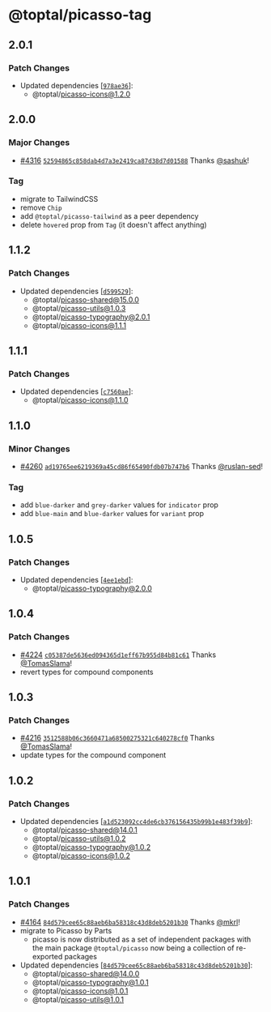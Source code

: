 # @toptal/picasso-tag

## 2.0.1

### Patch Changes

- Updated dependencies [[`978ae36`](https://github.com/toptal/picasso/commit/978ae36fa8e0306ecbffdddf1a725dc0997c3d6e)]:
  - @toptal/picasso-icons@1.2.0

## 2.0.0

### Major Changes

- [#4316](https://github.com/toptal/picasso/pull/4316) [`52594865c858dab4d7a3e2419ca87d38d7d01588`](https://github.com/toptal/picasso/commit/52594865c858dab4d7a3e2419ca87d38d7d01588) Thanks [@sashuk](https://github.com/sashuk)!

### Tag

- migrate to TailwindCSS
- remove `Chip`
- add `@toptal/picasso-tailwind` as a peer dependency
- delete `hovered` prop from `Tag` (it doesn't affect anything)

## 1.1.2

### Patch Changes

- Updated dependencies [[`d599529`](https://github.com/toptal/picasso/commit/d599529bcb283c367b63c612fee81394e66c9740)]:
  - @toptal/picasso-shared@15.0.0
  - @toptal/picasso-utils@1.0.3
  - @toptal/picasso-typography@2.0.1
  - @toptal/picasso-icons@1.1.1

## 1.1.1

### Patch Changes

- Updated dependencies [[`c7560ae`](https://github.com/toptal/picasso/commit/c7560aed9dd41bb458c5532608ddd542890523e5)]:
  - @toptal/picasso-icons@1.1.0

## 1.1.0

### Minor Changes

- [#4260](https://github.com/toptal/picasso/pull/4260) [`ad19765ee6219369a45cd86f65490fdb07b747b6`](https://github.com/toptal/picasso/commit/ad19765ee6219369a45cd86f65490fdb07b747b6) Thanks [@ruslan-sed](https://github.com/ruslan-sed)!

### Tag

- add `blue-darker` and `grey-darker` values for `indicator` prop
- add `blue-main` and `blue-darker` values for `variant` prop

## 1.0.5

### Patch Changes

- Updated dependencies [[`4ee1ebd`](https://github.com/toptal/picasso/commit/4ee1ebdafd9e5830d5ec6007620186d5a61befee)]:
  - @toptal/picasso-typography@2.0.0

## 1.0.4

### Patch Changes

- [#4224](https://github.com/toptal/picasso/pull/4224) [`c05387de5636ed094365d1eff67b955d84b81c61`](https://github.com/toptal/picasso/commit/c05387de5636ed094365d1eff67b955d84b81c61) Thanks [@TomasSlama](https://github.com/TomasSlama)!
- revert types for compound components

## 1.0.3

### Patch Changes

- [#4216](https://github.com/toptal/picasso/pull/4216) [`3512588b06c3660471a68500275321c640278cf0`](https://github.com/toptal/picasso/commit/3512588b06c3660471a68500275321c640278cf0) Thanks [@TomasSlama](https://github.com/TomasSlama)!
- update types for the compound component

## 1.0.2

### Patch Changes

- Updated dependencies [[`a1d523092cc4de6cb376156435b99b1e483f39b9`](https://github.com/toptal/picasso/commit/a1d523092cc4de6cb376156435b99b1e483f39b9)]:
  - @toptal/picasso-shared@14.0.1
  - @toptal/picasso-utils@1.0.2
  - @toptal/picasso-typography@1.0.2
  - @toptal/picasso-icons@1.0.2

## 1.0.1

### Patch Changes

- [#4164](https://github.com/toptal/picasso/pull/4164) [`84d579cee65c88aeb6ba58318c43d8deb5201b30`](https://github.com/toptal/picasso/commit/84d579cee65c88aeb6ba58318c43d8deb5201b30) Thanks [@mkrl](https://github.com/mkrl)!
- migrate to Picasso by Parts
  - picasso is now distributed as a set of independent packages with the main package `@toptal/picasso` now being a collection of re-exported packages
- Updated dependencies [[`84d579cee65c88aeb6ba58318c43d8deb5201b30`](https://github.com/toptal/picasso/commit/84d579cee65c88aeb6ba58318c43d8deb5201b30)]:
  - @toptal/picasso-shared@14.0.0
  - @toptal/picasso-typography@1.0.1
  - @toptal/picasso-icons@1.0.1
  - @toptal/picasso-utils@1.0.1

